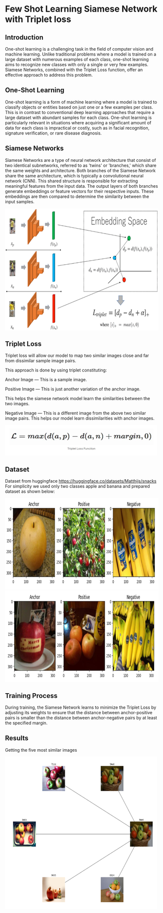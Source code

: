 # Few Shot Learning Siamese Network with Triplet loss


## Introduction

One-shot learning is a challenging task in the field of computer vision and machine learning. Unlike traditional problems where a model is trained on a large dataset with numerous examples of each class, one-shot learning aims to recognize new classes with only a single or very few examples. Siamese Networks, combined with the Triplet Loss function, offer an effective approach to address this problem.

## One-Shot Learning

One-shot learning is a form of machine learning where a model is trained to classify objects or entities based on just one or a few examples per class. This is in contrast to conventional deep learning approaches that require a large dataset with abundant samples for each class. One-shot learning is particularly relevant in situations where acquiring a significant amount of data for each class is impractical or costly, such as in facial recognition, signature verification, or rare disease diagnosis.


## Siamese Networks

Siamese Networks are a type of neural network architecture that consist of two identical subnetworks, referred to as 'twins' or 'branches,' which share the same weights and architecture. Both branches of the Siamese Network share the same architecture, which is typically a convolutional neural network (CNN). This shared structure is responsible for extracting meaningful features from the input data. The output layers of both branches generate embeddings or feature vectors for their respective inputs. These embeddings are then compared to determine the similarity between the input samples.

<img src="/img/a1.png" width="600" height="400">


## Triplet Loss
Triplet loss will allow our model to map two similar images close and far from dissimilar sample image pairs.

This approach is done by using triplet constituting:

Anchor Image — This is a sample image.

Positive Image — This is just another variation of the anchor image.

This helps the siamese network model learn the similarities between the two images.

Negative Image — This is a different image from the above two similar image pairs.
This helps our model learn dissimilarities with anchor images.

<img src="/img/l1.png" width="500" height="100">

## Dataset
Dataset from huggingface https://huggingface.co/datasets/Matthijs/snacks
For simplicity we used only two classes apple and banana and prepared dataset as shown below:

<img src="/img/d1.png" width="600" height="300">

<img src="/img/d2.png" width="600" height="300">


## Training Process
During training, the Siamese Network learns to minimize the Triplet Loss by adjusting its weights to ensure that the distance between anchor-positive pairs is smaller than the distance between anchor-negative pairs by at least the specified margin.



## Results
Getting the five most similar images

<img src="/img/r1.png" width="500" height="500">




